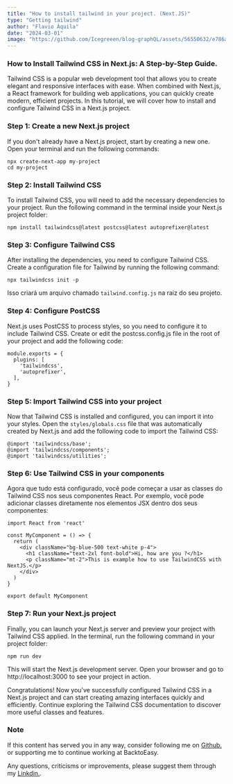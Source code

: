 ```yaml
---
title: "How to install tailwind in your project. (Next.JS)"
type: "Getting tailwind"
author: "Flavio Áquila"
date: "2024-03-01"
image: "https://github.com/Icegreeen/blog-graphQL/assets/56550632/e786aad0-2787-4ea8-84f9-b64a92c0575b"
---
```


### How to Install Tailwind CSS in Next.js: A Step-by-Step Guide.

Tailwind CSS is a popular web development tool that allows you to create elegant and responsive interfaces with ease. When combined with Next.js, a React framework for building web applications, you can quickly create modern, efficient projects. In this tutorial, we will cover how to install and configure Tailwind CSS in a Next.js project.

### Step 1: Create a new Next.js project

If you don't already have a Next.js project, start by creating a new one. Open your terminal and run the following commands:

```
npx create-next-app my-project
cd my-project
```

### Step 2: Install Tailwind CSS

To install Tailwind CSS, you will need to add the necessary dependencies to your project. Run the following command in the terminal inside your Next.js project folder:

```
npm install tailwindcss@latest postcss@latest autoprefixer@latest
```

### Step 3: Configure Tailwind CSS

After installing the dependencies, you need to configure Tailwind CSS. Create a configuration file for Tailwind by running the following command:

```
npx tailwindcss init -p

```

Isso criará um arquivo chamado `tailwind.config.js` na raiz do seu projeto.

### Step 4: Configure PostCSS

Next.js uses PostCSS to process styles, so you need to configure it to include Tailwind CSS. Create or edit the postcss.config.js file in the root of your project and add the following code:

```
module.exports = {
  plugins: [
    'tailwindcss',
    'autoprefixer',
  ],
}

```

### Step 5: Import Tailwind CSS into your project

Now that Tailwind CSS is installed and configured, you can import it into your styles. Open the `styles/globals.css` file that was automatically created by Next.js and add the following code to import the Tailwind CSS:

```
@import 'tailwindcss/base';
@import 'tailwindcss/components';
@import 'tailwindcss/utilities';

```

### Step 6: Use Tailwind CSS in your components

Agora que tudo está configurado, você pode começar a usar as classes do Tailwind CSS nos seus componentes React. Por exemplo, você pode adicionar classes diretamente nos elementos JSX dentro dos seus componentes:

```
import React from 'react'

const MyComponent = () => {
  return (
    <div className="bg-blue-500 text-white p-4">
      <h1 className="text-2xl font-bold">Hi, how are you ?</h1>
      <p className="mt-2">This is example how to use TailwindCSS with NextJS.</p>
    </div>
  )
}

export default MyComponent

```

### Step 7: Run your Next.js project

Finally, you can launch your Next.js server and preview your project with Tailwind CSS applied. In the terminal, run the following command in your project folder:

```
npm run dev
```

This will start the Next.js development server. Open your browser and go to http://localhost:3000 to see your project in action.

Congratulations! Now you've successfully configured Tailwind CSS in a Next.js project and can start creating amazing interfaces quickly and efficiently. Continue exploring the Tailwind CSS documentation to discover more useful classes and features.


### Note

If this content has served you in any way, consider following me on [Github.](https://github.com/Icegreeen) or supporting me to continue working at BacktoEasy.

Any questions, criticisms or improvements, please suggest them through my [Linkdin.](https://www.linkedin.com/in/flavioaquila/).